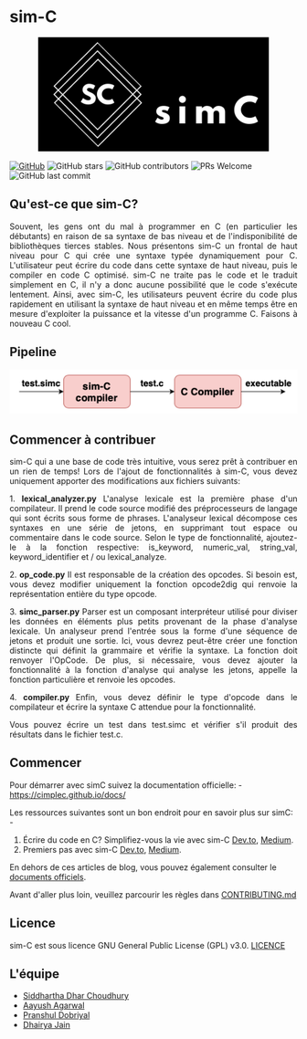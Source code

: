 
# sim-C

<p align="center">
  <img src="../logo.png" height="200">
</p>

[![GitHub](https://img.shields.io/github/license/cimplec/sim-c)](https://github.com/cimplec/sim-c/blob/master/LICENSE)  ![GitHub stars](https://img.shields.io/github/stars/cimplec/sim-c?style=plastic)  ![GitHub contributors](https://img.shields.io/github/contributors/cimplec/sim-c)  ![PRs Welcome](https://img.shields.io/badge/PRs-welcome-brightgreen.svg)  ![GitHub last commit](https://img.shields.io/github/last-commit/cimplec/sim-c)

## Qu'est-ce que sim-C?

<p align="justify">Souvent, les gens ont du mal à programmer en C (en particulier les débutants) en raison de sa syntaxe de bas niveau et de l'indisponibilité de bibliothèques tierces stables. Nous présentons sim-C un frontal de haut niveau pour C qui crée une syntaxe typée dynamiquement pour C. L'utilisateur peut écrire du code dans cette syntaxe de haut niveau, puis le compiler en code C optimisé. sim-C ne traite pas le code et le traduit simplement en C, il n'y a donc aucune possibilité que le code s'exécute lentement. Ainsi, avec sim-C, les utilisateurs peuvent écrire du code plus rapidement en utilisant la syntaxe de haut niveau et en même temps être en mesure d'exploiter la puissance et la vitesse d'un programme C. Faisons à nouveau C cool.</p>

## Pipeline

<p align="center">
  <img src="../simc-pipeline.png">
</p>

## Commencer à contribuer

<p align="justify">sim-C qui a une base de code très intuitive, vous serez prêt à contribuer en un rien de temps! Lors de l'ajout de fonctionnalités à sim-C, vous devez uniquement apporter des modifications aux fichiers suivants:</p>

<p align="justify">1. <strong>lexical_analyzer.py</strong>
L'analyse lexicale est la première phase d'un compilateur. Il prend le code source modifié des préprocesseurs de langage qui sont écrits sous forme de phrases. L'analyseur lexical décompose ces syntaxes en une série de jetons, en supprimant tout espace ou commentaire dans le code source. Selon le type de fonctionnalité, ajoutez-le à la fonction respective: is_keyword, numeric_val, string_val, keyword_identifier et / ou lexical_analyze.</p>

<p align="justify">2. <strong>op_code.py</strong>
Il est responsable de la création des opcodes. Si besoin est, vous devez modifier uniquement la fonction opcode2dig qui renvoie la représentation entière du type opcode.</p>

<p align="justify">3. <strong>simc_parser.py</strong>
Parser est un composant interpréteur utilisé pour diviser les données en éléments plus petits provenant de la phase d'analyse lexicale. Un analyseur prend l'entrée sous la forme d'une séquence de jetons et produit une sortie. Ici, vous devrez peut-être créer une fonction distincte qui définit la grammaire et vérifie la syntaxe. La fonction doit renvoyer l'OpCode. De plus, si nécessaire, vous devez ajouter la fonctionnalité à la fonction d'analyse qui analyse les jetons, appelle la fonction particulière et renvoie les opcodes.</p>

<p align="justify">4. <strong>compiler.py</strong>
Enfin, vous devez définir le type d'opcode dans le compilateur et écrire la syntaxe C attendue pour la fonctionnalité.</p>

<p align="justify">Vous pouvez écrire un test dans test.simc et vérifier s'il produit des résultats dans le fichier test.c.</p>


## Commencer

Pour démarrer avec simC suivez la documentation officielle: - https://cimplec.github.io/docs/

Les ressources suivantes sont un bon endroit pour en savoir plus sur simC: -

1) Écrire du code en C? Simplifiez-vous la vie avec sim-C <a href="https://dev.to/cimplec/writing-code-in-c-simplify-your-life-with-sim-c-2dkj">Dev.to</a>, <a href="https://medium.com/oss-build/writing-code-in-c-simplify-your-life-with-sim-c-9dd98f882bf8">Medium</a>.
2) Premiers pas avec sim-C <a href="https://dev.to/cimplec/getting-started-with-sim-c-4iek">Dev.to</a>, <a href="https://medium.com/oss-build/getting-started-with-sim-c-1397ee539877">Medium</a>.

En dehors de ces articles de blog, vous pouvez également consulter le <a href="https://cimplec.github.io/docs">documents officiels</a>.

Avant d'aller plus loin, veuillez parcourir les règles dans [CONTRIBUTING.md](../CONTRIBUTING.md)

## Licence

sim-C est sous licence GNU General Public License (GPL) v3.0. [LICENCE](../LICENSE)

## L'équipe

- [Siddhartha Dhar Choudhury](https://github.com/frankhart2018)
- [Aayush Agarwal](https://github.com/Aayush-99)
- [Pranshul Dobriyal](https://github.com/PranshulDobriyal)
- [Dhairya Jain](https://github.com/dhairyaj)

